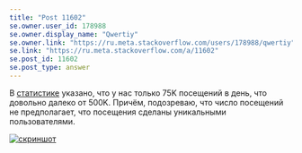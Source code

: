 ```yaml
---
title: "Post 11602"
se.owner.user_id: 178988
se.owner.display_name: "Qwertiy"
se.owner.link: "https://ru.meta.stackoverflow.com/users/178988/qwertiy"
se.link: "https://ru.meta.stackoverflow.com/a/11602"
se.post_id: 11602
se.post_type: answer
---
```

<p>В <a href="//stackexchange.com/sites?view=list#technology-questions">статистике</a> указано, что у нас только 75K посещений в день, что довольно далеко от 500K. Причём, подозреваю, что число посещений не предполагает, что посещения сделаны уникальными пользователями.</p>
<p><a href="https://i.stack.imgur.com/J14dD.png" rel="nofollow noreferrer"><img src="https://i.stack.imgur.com/J14dD.png" alt="скриншот" /></a></p>
